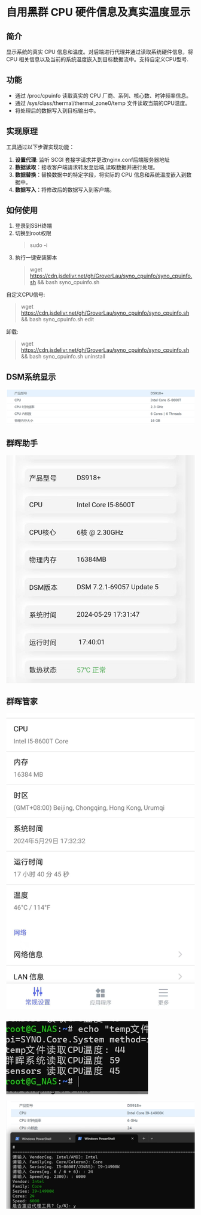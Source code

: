 # 自用黑群 CPU 硬件信息及真实温度显示

## 简介

显示系统的真实 CPU 信息和温度。对后端进行代理并通过读取系统硬件信息，将 CPU 相关信息以及当前的系统温度嵌入到目标数据流中。支持自定义CPU型号.

## 功能

- 通过 /proc/cpuinfo 读取真实的 CPU 厂商、系列、核心数、时钟频率信息。
- 通过 /sys/class/thermal/thermal_zone0/temp 文件读取当前的CPU温度。
- 将处理后的数据写入到目标输出中。

## 实现原理

工具通过以下步骤实现功能：

1. **设置代理**: 监听 SCGI 套接字请求并更改nginx.conf后端服务器地址
1. **数据读取**：接收客户端请求转发至后端,读取数据并进行处理。
3. **数据替换**：替换数据中的特定字段，将实际的 CPU 信息和系统温度嵌入到数据中。
4. **数据写入**：将修改后的数据写入到客户端。

## 如何使用
1. 登录到SSH终端
2. 切换到root权限
   > sudo -i
3. 执行一键安装脚本
   > wget https://cdn.jsdelivr.net/gh/GroverLau/syno_cpuinfo/syno_cpuinfo.sh && bash syno_cpuinfo.sh

自定义CPU信号:
   > wget https://cdn.jsdelivr.net/gh/GroverLau/syno_cpuinfo/syno_cpuinfo.sh && bash syno_cpuinfo.sh edit

卸载:
   > wget https://cdn.jsdelivr.net/gh/GroverLau/syno_cpuinfo/syno_cpuinfo.sh && bash syno_cpuinfo.sh uninstall
   

## DSM系统显示
![DSM](img/1.jpg)

## 群晖助手
![群晖助手](img/2.jpg)

## 群晖管家
![群晖管家](img/3.jpg)
##  
![不同方式读取温度](img/4.jpg)

![自定义型号](img/5.jpg)